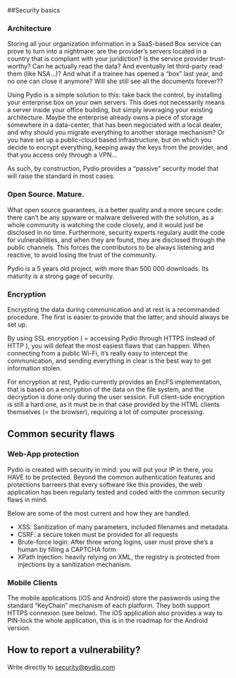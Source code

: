 ##Security basics
### Architecture
Storing all your organization information in a SaaS-based Box service can prove to turn into a nightmare: are the provider’s servers located in a country that is compliant with your juridiction? Is the service provider trust-worthy? Can he actually read the data? And eventually let third-party read them (like NSA…)? And what if a trainee has opened a “box” last year, and no one can close it anymore? Will she still see all the documents forever??

Using Pydio is a simple solution to this: take back the control, by installing your enterprise box on your own servers. This does not necessarily means a server inside your office building, but simply leveraging your existing architecture. Maybe the enterprise already owns a piece of storage somewhere in a data-center, that has been negociated with a local dealer, and why should you migrate everything to another storage mechanism? Or you have set up a public-cloud based infrastructure, but on which you decide to encrypt everything, keeping away the keys from the provider, and that you access only through a VPN…

As such, by construction, Pydio provides a “passive” security model that will raise the standard in most cases.

### Open Source. Mature.
What open source guarantees, is a better quality and a more secure code: there can’t be any spyware or malware delivered with the solution, as a whole community is watching the code closely, and it would just be disclosed in no time. Furthermore, security experts regulary audit the code for vulnerabilities, and when they are found, they are disclosed through the public channels. This forces the contributors to be always listening and reactive, to avoid losing the trust of the community.

Pydio is a 5 years old project, with more than 500 000 downloads. Its maturity is a strong gage of security.

### Encryption
Encrypting the data during communication and at rest is a recommanded procedure. The first is easier to provide that the latter, and should always be set up.

By using SSL encryption ( = accessing Pydio through HTTPS instead of HTTP ), you will defeat the most easiest flaws that can happen. When connecting from a public Wi-Fi, it’s really easy to intercept the communication, and sending everything in clear is the best way to get information stolen.

For encryption at rest, Pydio currently provides an EncFS implementation, that is based on a encryption of the data on the file system, and the decryption is done only during the user session. Full client-side encryption is still a hard one, as it must be in that case provided by the HTML clients themselves (= the browser), requiring a lot of computer processing.

## Common security flaws
### Web-App protection
Pydio is created with security in mind: you will put your IP in there, you HAVE to be protected. Beyond the common authentication features and protections barreers that every software like this provides, the web application has been regularly tested and coded with the common security flaws in mind.

Below are some of the most current and how they are handled.

+ XSS: Sanitization of many parameters, included filenames and metadata.
+ CSRF: a secure token must be provided for all requests
+ Brute-force login: After three wrong logins, user must prove she’s a human by filling a CAPTCHA form
+ XPath Injection: heavily relying on XML, the registry is protected from injections by a sanitization mechanism.

### Mobile Clients
The mobile applications (iOS and Android) store the passwords using the standard “KeyChain” mechanism of each platform. They both support HTTPS connexion (see below). The iOS application also provides a way to PIN-lock the whole application, this is in the roadmap for the Android version.

## How to report a vulnerability?
Write directly to security@pydio.com
